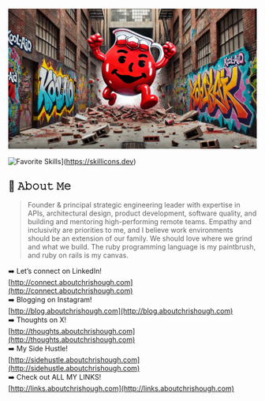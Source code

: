 ![Video About Me](https://github.com/chrishough/chrishough/blob/main/assets/20241002.gif)

![Favorite Skills](https://skillicons.dev/icons?i=java,kotlin,nodejs,figma&theme=light)](https://skillicons.dev)

## :book: 𝙰𝚋𝚘𝚞𝚝 𝙼𝚎

> Founder & principal strategic engineering leader with expertise in APIs, architectural design, product development, software quality, and building and mentoring high-performing remote teams. Empathy and inclusivity are priorities to me, and I believe work environments should be an extension of our family. We should love where we grind and what we build. The ruby programming language is my paintbrush, and ruby on rails is my canvas.

:arrow_right: Let’s connect on LinkedIn!  
[http://connect.aboutchrishough.com](http://connect.aboutchrishough.com)  
:arrow_right: Blogging on Instagram!  
[http://blog.aboutchrishough.com](http://blog.aboutchrishough.com)  
:arrow_right: Thoughts on X!  
[http://thoughts.aboutchrishough.com](http://thoughts.aboutchrishough.com)  
:arrow_right: My Side Hustle!   
[http://sidehustle.aboutchrishough.com](http://sidehustle.aboutchrishough.com)  
:arrow_right: Check out ALL MY LINKS!  
[http://links.aboutchrishough.com](http://links.aboutchrishough.com)  
